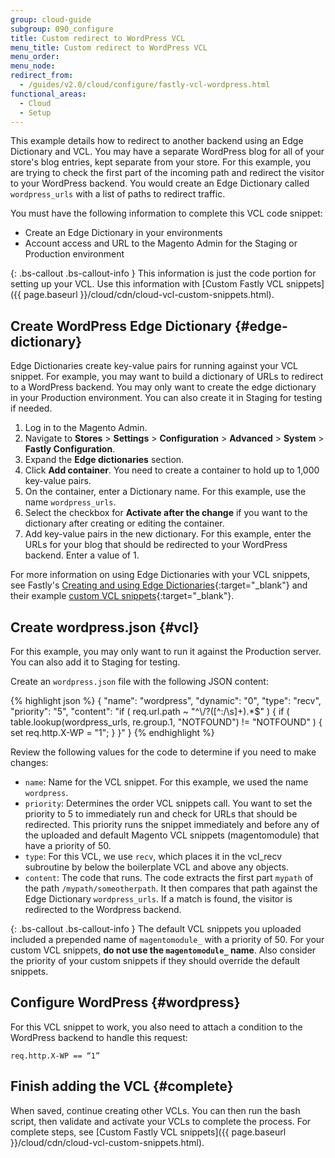 ```yaml
---
group: cloud-guide
subgroup: 090_configure
title: Custom redirect to WordPress VCL
menu_title: Custom redirect to WordPress VCL
menu_order:
menu_node:
redirect_from:
  - /guides/v2.0/cloud/configure/fastly-vcl-wordpress.html
functional_areas:
  - Cloud
  - Setup
---
```


This example details how to redirect to another backend using an Edge Dictionary and VCL. You may have a separate WordPress blog for all of your store's blog entries, kept separate from your store. For this example, you are trying to check the first part of the incoming path and redirect the visitor to your WordPress backend. You would create an Edge Dictionary called `wordpress_urls` with a list of paths to redirect traffic.

You must have the following information to complete this VCL code snippet:

* Create an Edge Dictionary in your environments
* Account access and URL to the Magento Admin for the Staging or Production environment

{: .bs-callout .bs-callout-info }
This information is just the code portion for setting up your VCL. Use this information with [Custom Fastly VCL snippets]({{ page.baseurl }}/cloud/cdn/cloud-vcl-custom-snippets.html).

## Create WordPress Edge Dictionary {#edge-dictionary}

Edge Dictionaries create key-value pairs for running against your VCL snippet. For example, you may want to build a dictionary of URLs to redirect to a WordPress backend. You may only want to create the edge dictionary in your Production environment. You can also create it in Staging for testing if needed.

1. Log in to the Magento Admin.
2. Navigate to **Stores** > **Settings** > **Configuration** > **Advanced** > **System** > **Fastly Configuration**.
3. Expand the **Edge dictionaries** section.
4. Click **Add container**. You need to create a container to hold up to 1,000 key-value pairs.
5. On the container, enter a Dictionary name. For this example, use the name `wordpress_urls`.
6. Select the checkbox for **Activate after the change** if you want to the dictionary after creating or editing the container.
7. Add key-value pairs in the new dictionary. For this example, enter the URLs for your blog that should be redirected to your WordPress backend. Enter a value of 1.

For more information on using Edge Dictionaries with your VCL snippets, see Fastly's [Creating and using Edge Dictionaries](https://docs.fastly.com/guides/edge-dictionaries/creating-and-using-dictionaries){:target="_blank"} and their example [custom VCL snippets](https://docs.fastly.com/guides/edge-dictionaries/creating-and-using-dictionaries#custom-vcl-examples){:target="_blank"}.

## Create wordpress.json {#vcl}

For this example, you may only want to run it against the Production server. You can also add it to Staging for testing.

Create an `wordpress.json` file with the following JSON content:

{% highlight json %}
{
  "name": "wordpress",
  "dynamic": "0",
  "type": "recv",
  "priority": "5",
  "content": "if ( req.url.path ~ \"^\\/?([^:\/\\s]+).*$\" ) { if ( table.lookup(wordpress_urls, re.group.1, \"NOTFOUND\") != \"NOTFOUND\" ) { set req.http.X-WP = \"1\"; } }"
}
{% endhighlight %}

Review the following values for the code to determine if you need to make changes:

* `name`: Name for the VCL snippet. For this example, we used the name `wordpress`.
* `priority`: Determines the order VCL snippets call. You want to set the priority to 5 to immediately run and check for URLs that should be redirected. This priority runs the snippet immediately and before any of the uploaded and default Magento VCL snippets (magentomodule) that have a priority of 50.
* `type`: For this VCL, we use `recv`, which places it in the vcl_recv subroutine by below the boilerplate VCL and above any objects.
* `content`: The code that runs. The code extracts the first part `mypath` of the path `/mypath/someotherpath`.  It then compares that path against the Edge Dictionary `wordpress_urls`. If a match is found, the visitor is redirected to the Wordpress backend.

{: .bs-callout .bs-callout-info }
The default VCL snippets you uploaded included a prepended name of `magentomodule_` with a priority of 50. For your custom VCL snippets, **do not use the `magentomodule_` name**. Also consider the priority of your custom snippets if they should override the default snippets.

## Configure WordPress {#wordpress}

For this VCL snippet to work, you also need to attach a condition to the WordPress backend to handle this request:

	req.http.X-WP == “1”

## Finish adding the VCL {#complete}

When saved, continue creating other VCLs. You can then run the bash script, then validate and activate your VCLs to complete the process. For complete steps, see [Custom Fastly VCL snippets]({{ page.baseurl }}/cloud/cdn/cloud-vcl-custom-snippets.html).
